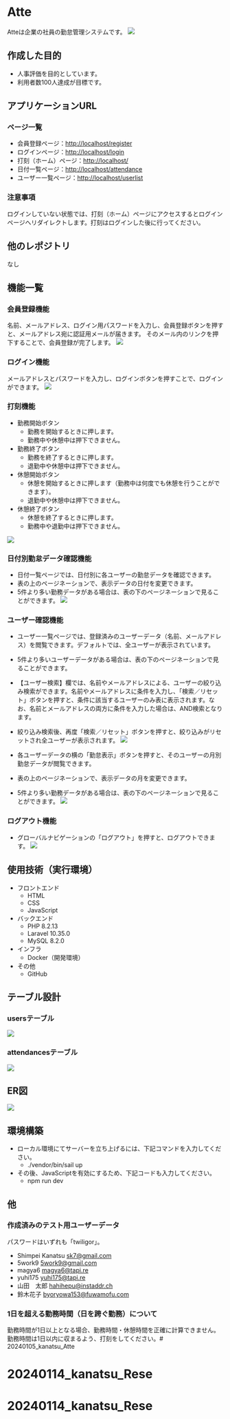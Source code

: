 # Atte
Atteは企業の社員の勤怠管理システムです。
![](./img/home.png)

## 作成した目的
- 人事評価を目的としています。
- 利用者数100人達成が目標です。

## アプリケーションURL
### ページ一覧
- 会員登録ページ：<http://localhost/register>
- ログインページ：<http://localhost/login>
- 打刻（ホーム）ページ：<http://localhost/>
- 日付一覧ページ：<http://localhost/attendance>
- ユーザー一覧ページ：<http://localhost/userlist>

### 注意事項
ログインしていない状態では、打刻（ホーム）ページにアクセスするとログインページへリダイレクトします。打刻はログインした後に行ってください。

## 他のレポジトリ
なし

## 機能一覧
### 会員登録機能
名前、メールアドレス、ログイン用パスワードを入力し、会員登録ボタンを押すと、メールアドレス宛に認証用メールが届きます。
そのメール内のリンクを押下することで、会員登録が完了します。
![](./img/register.png)

### ログイン機能
メールアドレスとパスワードを入力し、ログインボタンを押すことで、ログインができます。
![](./img/login.png)

### 打刻機能
- 勤務開始ボタン
  - 勤務を開始するときに押します。
  - 勤務中や休憩中は押下できません。
- 勤務終了ボタン
  - 勤務を終了するときに押します。
  - 退勤中や休憩中は押下できません。
- 休憩開始ボタン
  - 休憩を開始するときに押します（勤務中は何度でも休憩を行うことができます）。
  - 退勤中や休憩中は押下できません。
- 休憩終了ボタン
  - 休憩を終了するときに押します。
  - 勤務中や退勤中は押下できません。

![](./img/home.png)

### 日付別勤怠データ確認機能
- 日付一覧ページでは、日付別に各ユーザーの勤怠データを確認できます。
- 表の上のページネーションで、表示データの日付を変更できます。
- 5件より多い勤務データがある場合は、表の下のページネーションで見ることができます。
![](./img/attendance.png)

### ユーザー確認機能
- ユーザー一覧ページでは、登録済みのユーザーデータ（名前、メールアドレス）を閲覧できます。デフォルトでは、全ユーザーが表示されています。
- 5件より多いユーザーデータがある場合は、表の下のページネーションで見ることができます。
- 【ユーザー検索】欄では、名前やメールアドレスによる、ユーザーの絞り込み検索ができます。名前やメールアドレスに条件を入力し、「検索／リセット」ボタンを押すと、条件に該当するユーザーのみ表に表示されます。なお、名前とメールアドレスの両方に条件を入力した場合は、AND検索となります。
- 絞り込み検索後、再度「検索／リセット」ボタンを押すと、絞り込みがリセットされ全ユーザーが表示されます。
![](./img/userlist.png)

- 各ユーザーデータの横の「勤怠表示」ボタンを押すと、そのユーザーの月別勤怠データが閲覧できます。
- 表の上のページネーションで、表示データの月を変更できます。
- 5件より多い勤務データがある場合は、表の下のページネーションで見ることができます。
![](./img/userattendance.png)

### ログアウト機能
- グローバルナビゲーションの「ログアウト」を押すと、ログアウトできます。
![](./img/home.png)
## 使用技術（実行環境）
- フロントエンド
  - HTML
  - CSS
  - JavaScript
- バックエンド
  - PHP 8.2.13
  - Laravel 10.35.0
  - MySQL 8.2.0
- インフラ
  - Docker（開発環境）
- その他
  - GitHub

## テーブル設計
### usersテーブル
![](./img/usertable.png)

### attendancesテーブル
![](./img/attendancetable.png)

## ER図
![](./img/er.png)

## 環境構築
- ローカル環境にてサーバーを立ち上げるには、下記コマンドを入力してください。
  - ./vendor/bin/sail up
- その後、JavaScriptを有効にするため、下記コードも入力してください。
  - npm run dev

## 他
### 作成済みのテスト用ユーザーデータ
パスワードはいずれも「twiligor」。
- Shimpei Kanatsu sk7@gmail.com
- 5work9 5work9@gmail.com
- magya6	magya6@tapi.re
- yuhi175	yuhi175@tapi.re
- 山田　太郎	hahihepu@instaddr.ch
- 鈴木花子	byoryowa153@fuwamofu.com

### 1日を超える勤務時間（日を跨ぐ勤務）について
勤務時間が1日以上となる場合、勤務時間・休憩時間を正確に計算できません。勤務時間は1日以内に収まるよう、打刻をしてください。# 20240105_kanatsu_Atte
# 20240114_kanatsu_Rese
# 20240114_kanatsu_Rese
